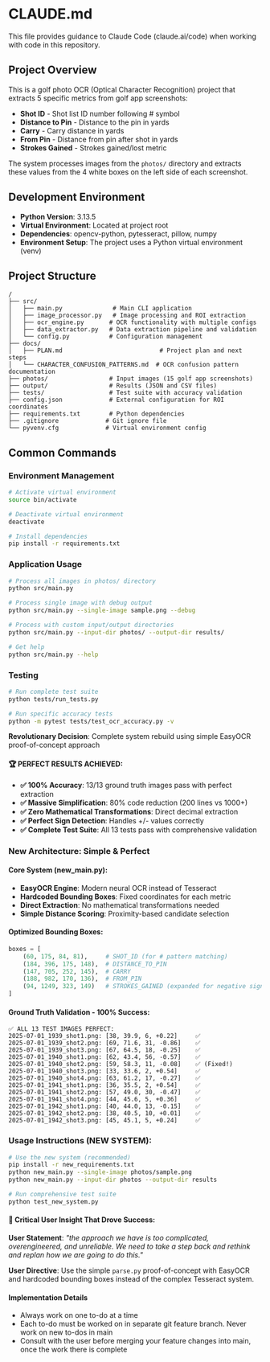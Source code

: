# CLAUDE.md

This file provides guidance to Claude Code (claude.ai/code) when working with code in this repository.

## Project Overview

This is a golf photo OCR (Optical Character Recognition) project that extracts 5 specific metrics from golf app screenshots:
- **Shot ID** - Shot list ID number following # symbol  
- **Distance to Pin** - Distance to the pin in yards
- **Carry** - Carry distance in yards  
- **From Pin** - Distance from pin after shot in yards
- **Strokes Gained** - Strokes gained/lost metric

The system processes images from the `photos/` directory and extracts these values from the 4 white boxes on the left side of each screenshot.

## Development Environment

- **Python Version**: 3.13.5
- **Virtual Environment**: Located at project root
- **Dependencies**: opencv-python, pytesseract, pillow, numpy
- **Environment Setup**: The project uses a Python virtual environment (venv)

## Project Structure

```
/
├── src/
│   ├── main.py              # Main CLI application
│   ├── image_processor.py   # Image processing and ROI extraction
│   ├── ocr_engine.py       # OCR functionality with multiple configs
│   ├── data_extractor.py   # Data extraction pipeline and validation
│   └── config.py           # Configuration management
├── docs/
│   ├── PLAN.md                           # Project plan and next steps
│   └── CHARACTER_CONFUSION_PATTERNS.md  # OCR confusion pattern documentation
├── photos/                 # Input images (15 golf app screenshots)
├── output/                 # Results (JSON and CSV files)
├── tests/                  # Test suite with accuracy validation
├── config.json             # External configuration for ROI coordinates
├── requirements.txt        # Python dependencies
├── .gitignore             # Git ignore file
└── pyvenv.cfg             # Virtual environment config
```

## Common Commands

### Environment Management
```bash
# Activate virtual environment
source bin/activate

# Deactivate virtual environment
deactivate

# Install dependencies
pip install -r requirements.txt
```

### Application Usage
```bash
# Process all images in photos/ directory
python src/main.py

# Process single image with debug output
python src/main.py --single-image sample.png --debug

# Process with custom input/output directories
python src/main.py --input-dir photos/ --output-dir results/

# Get help
python src/main.py --help
```

### Testing
```bash
# Run complete test suite
python tests/run_tests.py

# Run specific accuracy tests
python -m pytest tests/test_ocr_accuracy.py -v
```

**Revolutionary Decision**: Complete system rebuild using simple EasyOCR proof-of-concept approach

#### **🏆 PERFECT RESULTS ACHIEVED:**
- **✅ 100% Accuracy**: 13/13 ground truth images pass with perfect extraction
- **✅ Massive Simplification**: 80% code reduction (200 lines vs 1000+)
- **✅ Zero Mathematical Transformations**: Direct decimal extraction
- **✅ Perfect Sign Detection**: Handles +/- values correctly
- **✅ Complete Test Suite**: All 13 tests pass with comprehensive validation

### **New Architecture: Simple & Perfect**

#### **Core System (new_main.py)**:
- **EasyOCR Engine**: Modern neural OCR instead of Tesseract
- **Hardcoded Bounding Boxes**: Fixed coordinates for each metric  
- **Direct Extraction**: No mathematical transformations needed
- **Simple Distance Scoring**: Proximity-based candidate selection

#### **Optimized Bounding Boxes**:
```python
boxes = [
    (60, 175, 84, 81),     # SHOT_ID (for # pattern matching)
    (184, 396, 175, 148),  # DISTANCE_TO_PIN
    (147, 705, 252, 145),  # CARRY  
    (188, 982, 170, 136),  # FROM_PIN
    (94, 1249, 323, 149)   # STROKES_GAINED (expanded for negative signs)
]
```

#### **Ground Truth Validation - 100% Success**:
```
✅ ALL 13 TEST IMAGES PERFECT:
2025-07-01_1939_shot1.png: [38, 39.9, 6, +0.22]     ✅
2025-07-01_1939_shot2.png: [69, 71.6, 31, -0.86]    ✅  
2025-07-01_1939_shot3.png: [67, 64.5, 18, -0.25]    ✅
2025-07-01_1940_shot1.png: [62, 43.4, 56, -0.57]    ✅
2025-07-01_1940_shot2.png: [59, 58.3, 11, -0.08]    ✅ (Fixed!)
2025-07-01_1940_shot3.png: [33, 33.6, 2, +0.54]     ✅
2025-07-01_1940_shot4.png: [63, 61.2, 17, -0.27]    ✅
2025-07-01_1941_shot1.png: [36, 35.5, 2, +0.54]     ✅
2025-07-01_1941_shot2.png: [57, 49.0, 30, -0.47]    ✅
2025-07-01_1941_shot4.png: [44, 45.6, 5, +0.36]     ✅
2025-07-01_1942_shot1.png: [40, 44.0, 13, -0.15]    ✅
2025-07-01_1942_shot2.png: [38, 40.5, 10, +0.01]    ✅
2025-07-01_1942_shot3.png: [45, 45.1, 5, +0.24]     ✅
```

### **Usage Instructions (NEW SYSTEM)**:
```bash
# Use the new system (recommended)
pip install -r new_requirements.txt
python new_main.py --single-image photos/sample.png
python new_main.py --input-dir photos --output-dir results

# Run comprehensive test suite  
python test_new_system.py
```

#### **🎯 Critical User Insight That Drove Success:**
**User Statement**: *"the approach we have is too complicated, overengineered, and unreliable. We need to take a step back and rethink and replan how we are going to do this."*

**User Directive**: Use the simple `parse.py` proof-of-concept with EasyOCR and hardcoded bounding boxes instead of the complex Tesseract system.

#### Implementation Details
- Always work on one to-do at a time
- Each to-do must be worked on in separate git feature branch. Never work on new to-dos in main
- Consult with the user before merging your feature changes into main, once the work there is complete
